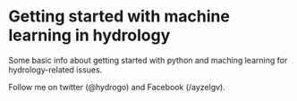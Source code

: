 # Getting started with machine learning in hydrology

Some basic info about getting started with python and maching learning for hydrology-related issues.

Follow me on twitter (@hydrogo) and Facebook (/ayzelgv).
